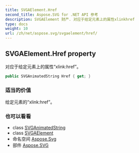 ```yaml
---
title: SVGAElement.Href
second_title: Aspose.SVG for .NET API 参考
description: SVGAElement 财产. 对应于给定元素上的属性xlinkhref
type: docs
weight: 10
url: /zh/net/aspose.svg/svgaelement/href/
---
```

## SVGAElement.Href property

对应于给定元素上的属性“xlink:href”。

```csharp
public SVGAnimatedString Href { get; }
```

### 适当的价值

给定元素的“xlink:href”。

### 也可以看看

* class [SVGAnimatedString](../../../aspose.svg.datatypes/svganimatedstring/)
* class [SVGAElement](../)
* 命名空间 [Aspose.Svg](../../svgaelement/)
* 部件 [Aspose.SVG](../../../)


